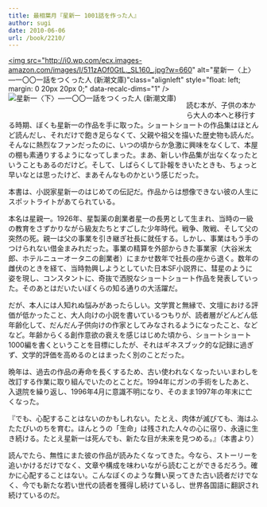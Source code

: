 ```yaml
---
title: 最相葉月『星新一 1001話を作った人』
author: sugi
date: 2010-06-06
url: /book/2210/
---
```

<a href="http://www.amazon.co.jp/exec/obidos/ASIN/410148225X/chezsugi-22/ref=nosim/" name="amazletlink" target="_blank"><img src="http://i0.wp.com/ecx.images-amazon.com/images/I/511zAOf0GtL._SL160_.jpg?w=660" alt="星新一〈上〉―一〇〇一話をつくった人 (新潮文庫)"class="alignleft" style="float: left; margin: 0 20px 20px 0;" data-recalc-dims="1" /></a><a href="http://www.amazon.co.jp/exec/obidos/ASIN/4101482268/chezsugi-22/ref=nosim/" name="amazletlink" target="_blank"><img src="http://i2.wp.com/ecx.images-amazon.com/images/I/51%2BkT39OXSL._SL160_.jpg?w=660" alt="星新一〈下〉―一〇〇一話をつくった人 (新潮文庫)" class="alignleft" style="float: left; margin: 0 20px 20px 0;" data-recalc-dims="1" /></a>

読む本が、子供の本から大人の本へと移行する時期、ぼくも星新一の作品を手に取った。ショートショートの作品集はほとんど読んだし、それだけで飽き足らなくて、父親や祖父を描いた歴史物も読んだ。そんなに熱烈なファンだったのに、いつの頃からか急激に興味をなくして、本屋の棚も素通りするようになってしまった。まあ、新しい作品集が出なくなったということもあるのだけど。そして、しばらくして訃報をきいたときも、ちょっと早いなとは思ったけど、まあそんなものかという感じだった。

本書は、小説家星新一のはじめての伝記だ。作品からは想像できない彼の人生にスポットライトがあてられている。

本名は星親一。1926年、星製薬の創業者星一の長男として生まれ、当時の一級の教育をさずかりながら級友たちとすごした少年時代。戦争、敗戦、そして父の突然の死。親一は父の事業を引き継ぎ社長に就任する。しかし、事業はもう手のつけられない借金まみれだった。事業の精算を外部からきた事業家（大谷米太郎、ホテルニューオータニの創業者）にまかせ数年で社長の座から退く。数年の雌伏のときを経て、当時勃興しようとしていた日本SF小説界に、彗星のように姿を現し、コンスタントに、奇抜で洒脱なショートショート作品を発表していった。そのあとはだいたいぼくらの知る通りの大活躍だ。

だが、本人には人知れぬ悩みがあったらしい。文学賞と無縁で、文壇における評価が低かったこと、大人向けの小説を書いているつもりが、読者層がどんどん低年齢化して、だんだん子供向けの作家としてみなされるようになったこと、などなど。年齢からくる創作意欲の衰えを感じはじめた頃から、ショートショート1000編を書くということを目標にしたが、それはギネスブック的な記録に過ぎず、文学的評価を高めるのとはまったく別のことだった。

晩年は、過去の作品の寿命を長くするため、古い使われなくなったいいまわしを改訂する作業に取り組んでいたのとことだ。1994年にガンの手術をしたあと、入退院を繰り返し、1996年4月に意識不明になり、そのまま1997年の年末に亡くなった。

『でも、心配することはないのかもしれない。たとえ、肉体が滅びても、海はふたたびいのちを育む。ほんとうの「生命」は残された人々の心に宿り、永遠に生き続ける。たとえ星新一は死んでも、新たな目が未来を見つめる。』（本書より）

読んでたら、無性にまた彼の作品が読みたくなってきた。今なら、ストーリーを追いかけるだけでなく、文章や構成を味わいながら読むことができるだろう。確かに心配することはない。こんなぼくのような舞い戻ってきた古い読者だけでなく、今でも新たな若い世代の読者を獲得し続けているし、世界各国語に翻訳され続けているのだ。

